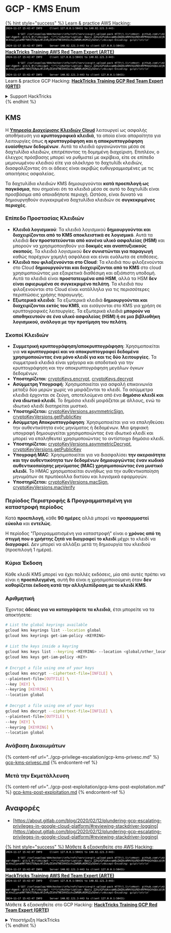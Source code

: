 # GCP - KMS Enum

{% hint style="success" %}
Learn & practice AWS Hacking:<img src="../../../.gitbook/assets/image (1).png" alt="" data-size="line">[**HackTricks Training AWS Red Team Expert (ARTE)**](https://training.hacktricks.xyz/courses/arte)<img src="../../../.gitbook/assets/image (1).png" alt="" data-size="line">\
Learn & practice GCP Hacking: <img src="../../../.gitbook/assets/image (2).png" alt="" data-size="line">[**HackTricks Training GCP Red Team Expert (GRTE)**<img src="../../../.gitbook/assets/image (2).png" alt="" data-size="line">](https://training.hacktricks.xyz/courses/grte)

<details>

<summary>Support HackTricks</summary>

* Check the [**subscription plans**](https://github.com/sponsors/carlospolop)!
* **Join the** 💬 [**Discord group**](https://discord.gg/hRep4RUj7f) or the [**telegram group**](https://t.me/peass) or **follow** us on **Twitter** 🐦 [**@hacktricks\_live**](https://twitter.com/hacktricks\_live)**.**
* **Share hacking tricks by submitting PRs to the** [**HackTricks**](https://github.com/carlospolop/hacktricks) and [**HackTricks Cloud**](https://github.com/carlospolop/hacktricks-cloud) github repos.

</details>
{% endhint %}

## KMS

Η [**Υπηρεσία Διαχείρισης Κλειδιών Cloud**](https://cloud.google.com/kms/docs/) λειτουργεί ως ασφαλής αποθήκευση για **κρυπτογραφικά κλειδιά**, τα οποία είναι απαραίτητα για λειτουργίες όπως **η κρυπτογράφηση και η αποκρυπτογράφηση ευαίσθητων δεδομένων**. Αυτά τα κλειδιά οργανώνονται μέσα σε δαχτυλίδια κλειδιών, επιτρέποντας τη δομημένη διαχείριση. Επιπλέον, ο έλεγχος πρόσβασης μπορεί να ρυθμιστεί με ακρίβεια, είτε σε επίπεδο μεμονωμένου κλειδιού είτε για ολόκληρο το δαχτυλίδι κλειδιών, διασφαλίζοντας ότι οι άδειες είναι ακριβώς ευθυγραμμισμένες με τις απαιτήσεις ασφαλείας.

Τα δαχτυλίδια κλειδιών KMS δημιουργούνται **κατά προεπιλογή ως παγκόσμια**, που σημαίνει ότι τα κλειδιά μέσα σε αυτό το δαχτυλίδι είναι προσβάσιμα από οποιαδήποτε περιοχή. Ωστόσο, είναι δυνατό να δημιουργηθούν συγκεκριμένα δαχτυλίδια κλειδιών σε **συγκεκριμένες περιοχές**.

### Επίπεδο Προστασίας Κλειδιών

* **Κλειδιά λογισμικού**: Τα κλειδιά λογισμικού **δημιουργούνται και διαχειρίζονται από το KMS αποκλειστικά σε λογισμικό**. Αυτά τα κλειδιά **δεν προστατεύονται από κανένα υλικό ασφαλείας (HSM)** και μπορούν να χρησιμοποιηθούν για **δοκιμές και αναπτυξιακούς σκοπούς**. Τα κλειδιά λογισμικού **δεν συνιστώνται για παραγωγή** καθώς παρέχουν χαμηλή ασφάλεια και είναι ευάλωτα σε επιθέσεις.
* **Κλειδιά που φιλοξενούνται στο Cloud**: Τα κλειδιά που φιλοξενούνται στο Cloud **δημιουργούνται και διαχειρίζονται από το KMS** στο cloud χρησιμοποιώντας μια εξαιρετικά διαθέσιμη και αξιόπιστη υποδομή. Αυτά τα κλειδιά είναι **προστατευμένα από HSM**, αλλά τα HSM **δεν είναι αφιερωμένα σε συγκεκριμένο πελάτη**. Τα κλειδιά που φιλοξενούνται στο Cloud είναι κατάλληλα για τις περισσότερες περιπτώσεις χρήσης παραγωγής.
* **Εξωτερικά κλειδιά**: Τα εξωτερικά κλειδιά **δημιουργούνται και διαχειρίζονται εκτός του KMS**, και εισάγονται στο KMS για χρήση σε κρυπτογραφικές λειτουργίες. Τα εξωτερικά κλειδιά **μπορούν να αποθηκευτούν σε ένα υλικό ασφαλείας (HSM) ή σε μια βιβλιοθήκη λογισμικού, ανάλογα με την προτίμηση του πελάτη**.

### Σκοποί Κλειδιών

* **Συμμετρική κρυπτογράφηση/αποκρυπτογράφηση**: Χρησιμοποιείται για **να κρυπτογραφεί και να αποκρυπτογραφεί δεδομένα χρησιμοποιώντας ένα μόνο κλειδί για και τις δύο λειτουργίες**. Τα συμμετρικά κλειδιά είναι γρήγορα και αποδοτικά για την κρυπτογράφηση και την αποκρυπτογράφηση μεγάλων όγκων δεδομένων.
* **Υποστηρίζεται**: [cryptoKeys.encrypt](https://cloud.google.com/kms/docs/reference/rest/v1/projects.locations.keyRings.cryptoKeys/encrypt), [cryptoKeys.decrypt](https://cloud.google.com/kms/docs/reference/rest/v1/projects.locations.keyRings.cryptoKeys/decrypt)
* **Ασύμμετρη Υπογραφή**: Χρησιμοποιείται για ασφαλή επικοινωνία μεταξύ δύο μερών χωρίς να μοιράζονται το κλειδί. Τα ασύμμετρα κλειδιά έρχονται σε ζεύγη, αποτελούμενα από ένα **δημόσιο κλειδί και ένα ιδιωτικό κλειδί**. Το δημόσιο κλειδί μοιράζεται με άλλους, ενώ το ιδιωτικό κλειδί διατηρείται μυστικό.
* **Υποστηρίζεται:** [cryptoKeyVersions.asymmetricSign](https://cloud.google.com/kms/docs/reference/rest/v1/projects.locations.keyRings.cryptoKeys.cryptoKeyVersions/asymmetricSign), [cryptoKeyVersions.getPublicKey](https://cloud.google.com/kms/docs/reference/rest/v1/projects.locations.keyRings.cryptoKeys.cryptoKeyVersions/getPublicKey)
* **Ασύμμετρη Αποκρυπτογράφηση**: Χρησιμοποιείται για να επαληθεύσει την αυθεντικότητα ενός μηνύματος ή δεδομένων. Μια ψηφιακή υπογραφή δημιουργείται χρησιμοποιώντας ένα ιδιωτικό κλειδί και μπορεί να επαληθευτεί χρησιμοποιώντας το αντίστοιχο δημόσιο κλειδί.
* **Υποστηρίζεται:** [cryptoKeyVersions.asymmetricDecrypt](https://cloud.google.com/kms/docs/reference/rest/v1/projects.locations.keyRings.cryptoKeys.cryptoKeyVersions/asymmetricDecrypt), [cryptoKeyVersions.getPublicKey](https://cloud.google.com/kms/docs/reference/rest/v1/projects.locations.keyRings.cryptoKeys.cryptoKeyVersions/getPublicKey)
* **Υπογραφή MAC**: Χρησιμοποιείται για να διασφαλίσει **την ακεραιότητα και την αυθεντικότητα των δεδομένων δημιουργώντας έναν κωδικό αυθεντικοποίησης μηνύματος (MAC) χρησιμοποιώντας ένα μυστικό κλειδί**. Το HMAC χρησιμοποιείται συνήθως για την αυθεντικοποίηση μηνυμάτων σε πρωτόκολλα δικτύου και λογισμικά εφαρμογών.
* **Υποστηρίζεται:** [cryptoKeyVersions.macSign](https://cloud.google.com/kms/docs/reference/rest/v1/projects.locations.keyRings.cryptoKeys.cryptoKeyVersions/macSign), [cryptoKeyVersions.macVerify](https://cloud.google.com/kms/docs/reference/rest/v1/projects.locations.keyRings.cryptoKeys.cryptoKeyVersions/macVerify)

### Περίοδος Περιστροφής & Προγραμματισμένη για καταστροφή περίοδος

Κατά **προεπιλογή**, κάθε **90 ημέρες** αλλά μπορεί να **προσαρμοστεί εύκολα** και **εντελώς**.

Η περίοδος "Προγραμματισμένη για καταστροφή" είναι ο **χρόνος από τη στιγμή που ο χρήστης ζητά να διαγραφεί το κλειδί** μέχρι το κλειδί να **διαγραφεί**. Δεν μπορεί να αλλάξει μετά τη δημιουργία του κλειδιού (προεπιλογή 1 ημέρα).

### Κύρια Έκδοση

Κάθε κλειδί KMS μπορεί να έχει πολλές εκδόσεις, μία από αυτές πρέπει να είναι η **προεπιλεγμένη**, αυτή θα είναι η χρησιμοποιούμενη όταν **δεν καθορίζεται έκδοση κατά την αλληλεπίδραση με το κλειδί KMS**.

### Αριθμητική

Έχοντας **άδειες για να καταγράψετε τα κλειδιά**, έτσι μπορείτε να τα αποκτήσετε:
```bash
# List the global keyrings available
gcloud kms keyrings list --location global
gcloud kms keyrings get-iam-policy <KEYRING>

# List the keys inside a keyring
gcloud kms keys list --keyring <KEYRING> --location <global/other_locations>
gcloud kms keys get-iam-policy <KEY>

# Encrypt a file using one of your keys
gcloud kms encrypt --ciphertext-file=[INFILE] \
--plaintext-file=[OUTFILE] \
--key [KEY] \
--keyring [KEYRING] \
--location global

# Decrypt a file using one of your keys
gcloud kms decrypt --ciphertext-file=[INFILE] \
--plaintext-file=[OUTFILE] \
--key [KEY] \
--keyring [KEYRING] \
--location global
```
### Ανάβαση Δικαιωμάτων

{% content-ref url="../gcp-privilege-escalation/gcp-kms-privesc.md" %}
[gcp-kms-privesc.md](../gcp-privilege-escalation/gcp-kms-privesc.md)
{% endcontent-ref %}

### Μετά την Εκμετάλλευση

{% content-ref url="../gcp-post-exploitation/gcp-kms-post-exploitation.md" %}
[gcp-kms-post-exploitation.md](../gcp-post-exploitation/gcp-kms-post-exploitation.md)
{% endcontent-ref %}

## Αναφορές

* [https://about.gitlab.com/blog/2020/02/12/plundering-gcp-escalating-privileges-in-google-cloud-platform/#reviewing-stackdriver-logging](https://about.gitlab.com/blog/2020/02/12/plundering-gcp-escalating-privileges-in-google-cloud-platform/#reviewing-stackdriver-logging)

{% hint style="success" %}
Μάθετε & εξασκηθείτε στο AWS Hacking:<img src="../../../.gitbook/assets/image (1).png" alt="" data-size="line">[**HackTricks Training AWS Red Team Expert (ARTE)**](https://training.hacktricks.xyz/courses/arte)<img src="../../../.gitbook/assets/image (1).png" alt="" data-size="line">\
Μάθετε & εξασκηθείτε στο GCP Hacking: <img src="../../../.gitbook/assets/image (2).png" alt="" data-size="line">[**HackTricks Training GCP Red Team Expert (GRTE)**<img src="../../../.gitbook/assets/image (2).png" alt="" data-size="line">](https://training.hacktricks.xyz/courses/grte)

<details>

<summary>Υποστήριξη HackTricks</summary>

* Ελέγξτε τα [**σχέδια συνδρομής**](https://github.com/sponsors/carlospolop)!
* **Εγγραφείτε στην** 💬 [**ομάδα Discord**](https://discord.gg/hRep4RUj7f) ή στην [**ομάδα telegram**](https://t.me/peass) ή **ακολουθήστε** μας στο **Twitter** 🐦 [**@hacktricks\_live**](https://twitter.com/hacktricks\_live)**.**
* **Μοιραστείτε κόλπα hacking υποβάλλοντας PRs στα** [**HackTricks**](https://github.com/carlospolop/hacktricks) και [**HackTricks Cloud**](https://github.com/carlospolop/hacktricks-cloud) github repos.

</details>
{% endhint %}
